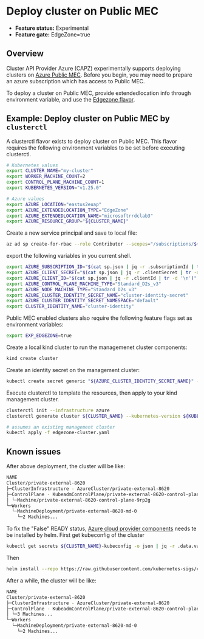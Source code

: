 # Deploy cluster on Public MEC

- **Feature status:** Experimental
- **Feature gate:** EdgeZone=true

## Overview

Cluster API Provider Azure (CAPZ) experimentally supports deploying clusters on [Azure Public MEC](https://azure.microsoft.com/en-us/solutions/public-multi-access-edge-compute-mec). Before you begin, you may need to prepare an azure subscription which has access to Public MEC.

To deploy a cluster on Public MEC, provide extendedlocation info through environment variable, and use the [Edgezone flavor](https://raw.githubusercontent.com/kubernetes-sigs/cluster-api-provider-azure/main/templates/cluster-template-edgezone.yaml).

## Example: Deploy cluster on Public MEC by `clusterctl`

A clusterctl flavor exists to deploy cluster on Public MEC. This flavor requires the following environment variables to be set before executing clusterctl.

```bash
# Kubernetes values
export CLUSTER_NAME="my-cluster"
export WORKER_MACHINE_COUNT=2
export CONTROL_PLANE_MACHINE_COUNT=1
export KUBERNETES_VERSION="v1.25.0"

# Azure values
export AZURE_LOCATION="eastus2euap"
export AZURE_EXTENDEDLOCATION_TYPE="EdgeZone"
export AZURE_EXTENDEDLOCATION_NAME="microsoftrrdclab3"
export AZURE_RESOURCE_GROUP="${CLUSTER_NAME}"
```

Create a new service principal and save to local file:
```bash
az ad sp create-for-rbac --role Contributor --scopes="/subscriptions/${AZURE_SUBSCRIPTION_ID}" --sdk-auth > sp.json
```
export the following variables in you current shell.
```bash
export AZURE_SUBSCRIPTION_ID="$(cat sp.json | jq -r .subscriptionId | tr -d '\n')"
export AZURE_CLIENT_SECRET="$(cat sp.json | jq -r .clientSecret | tr -d '\n')"
export AZURE_CLIENT_ID="$(cat sp.json | jq -r .clientId | tr -d '\n')"
export AZURE_CONTROL_PLANE_MACHINE_TYPE="Standard_D2s_v3"
export AZURE_NODE_MACHINE_TYPE="Standard_D2s_v3"
export AZURE_CLUSTER_IDENTITY_SECRET_NAME="cluster-identity-secret"
export AZURE_CLUSTER_IDENTITY_SECRET_NAMESPACE="default"
export CLUSTER_IDENTITY_NAME="cluster-identity"
```

Public MEC enabled clusters also require the following feature flags set as environment variables:

```bash
export EXP_EDGEZONE=true
```

Create a local kind cluster to run the managemenet cluster components:

```bash
kind create cluster
```

Create an identity secret on the management cluster:

```bash
kubectl create secret generic "${AZURE_CLUSTER_IDENTITY_SECRET_NAME}" --from-literal=clientSecret="${AZURE_CLIENT_SECRET}"
```

Execute clusterctl to template the resources, then apply to your kind management cluster.

```bash
clusterctl init --infrastructure azure
clusterctl generate cluster ${CLUSTER_NAME} --kubernetes-version ${KUBERNETES_VERSION} --flavor edgezone > edgezone-cluster.yaml

# assumes an existing management cluster
kubectl apply -f edgezone-cluster.yaml
```
## Known issues
After above deployment, the cluster will be like:
```bash
NAME                                                                      READY  SEVERITY  REASON                       SINCE  MESSAGE
Cluster/private-external-8620                                             False  Warning   ScalingUp                    18m    Scaling up control plane to 3 replicas (actual 1)
├─ClusterInfrastructure - AzureCluster/private-external-8620              True                                          18m
├─ControlPlane - KubeadmControlPlane/private-external-8620-control-plane  False  Warning   ScalingUp                    18m    Scaling up control plane to 3 replicas (actual 1)
│ └─Machine/private-external-8620-control-plane-9rp2g                     True                                          15m
└─Workers
  └─MachineDeployment/private-external-8620-md-0                          False  Warning   WaitingForAvailableMachines  21m    Minimum availability requires 2 replicas, current 0 available
    └─2 Machines...                                                       True                                          13m    See private-external-8620-md-0-7cbcd647f-9vqs8, private-external-8620-md-0-7cbcd647f-hjg8n
```
To fix the "False" READY status, [Azure cloud provider components](https://github.com/kubernetes-sigs/cloud-provider-azure/tree/master/helm/cloud-provider-azure) needs te be installed by helm.
First get kubeconfig of the cluster
```bash
kubectl get secrets ${CLUSTER_NAME}-kubeconfig -o json | jq -r .data.value | base64 --decode > ./kubeconfig
```
Then
```bash
helm install --repo https://raw.githubusercontent.com/kubernetes-sigs/cloud-provider-azure/master/helm/repo cloud-provider-azure --generate-name --set infra.clusterName=${CLUSTER_NAME} --kubeconfig=./kubeconfig
```

After a while, the cluster will be like:
```bash
NAME                                                                      READY  SEVERITY  REASON  SINCE  MESSAGE
Cluster/private-external-8620                                             True                     6m38s
├─ClusterInfrastructure - AzureCluster/private-external-8620              True                     46m
├─ControlPlane - KubeadmControlPlane/private-external-8620-control-plane  True                     6m38s
│ └─3 Machines...                                                         True                     7m47s  See private-external-8620-control-plane-6lb57, private-external-8620-control-plane-79mls, ...
└─Workers
  └─MachineDeployment/private-external-8620-md-0                          True                     10m
    └─2 Machines...                                                       True                     41m    See private-external-8620-md-0-7cbcd647f-9vqs8, private-external-8620-md-0-7cbcd647f-hjg8n
```




